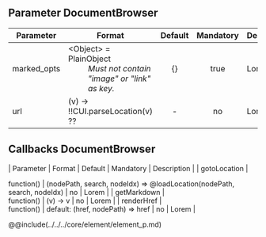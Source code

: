 ## Parameter DocumentBrowser
|	Parameter			|			Format			|	Default					|	Mandatory	|	Description				| 
|		---				|			---				|	:---:					|	:---:		|		---					|
|	marked_opts	|	<dt>&lt;Object&gt; = PlainObject<dd>*Must not contain "image" or "link" as key.*	|	{}	|	true	|	Lorem	|
|	url	|	(v) -> !!CUI.parseLocation(v)  ??	|	-	|	no	|	Lorem	|


## Callbacks DocumentBrowser
|	Parameter			|			Format			|	Default					|	Mandatory	|	Description				| 
|	gotoLocation	|	<dt>function()	|	(nodePath, search, nodeIdx) => @loadLocation(nodePath, search, nodeIdx)	|	no	|	Lorem	|
|	getMarkdown	|	<dt>function()	|	(v) -> v	|	no	|	Lorem	|
|	renderHref	|	<dt>function()	|	default: (href, nodePath) => href	|	no	|	Lorem	|


@@include(../../../core/element/element_p.md)